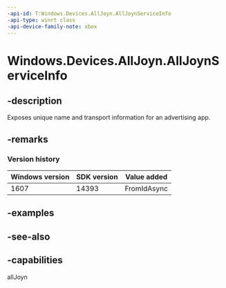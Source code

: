 ```yaml
---
-api-id: T:Windows.Devices.AllJoyn.AllJoynServiceInfo
-api-type: winrt class
-api-device-family-note: xbox
---
```


<!-- Class syntax.
public class AllJoynServiceInfo : Windows.Devices.AllJoyn.IAllJoynServiceInfo
-->

# Windows.Devices.AllJoyn.AllJoynServiceInfo

## -description
Exposes unique name and transport information for an advertising app.

## -remarks

### Version history

| Windows version | SDK version | Value added |
| -- | -- | -- |
| 1607 | 14393 | FromIdAsync |

## -examples

## -see-also


## -capabilities
allJoyn
